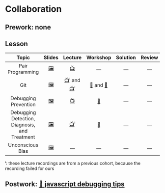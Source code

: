 # Collaboration

## Prework: none

## Lesson

Topic | Slides | Lecture | Workshop | Solution | Review
:----:|:------:|:-------:|:--------:|:--------:|:-----:
Pair Programming | [🖼️][coll-1a] | [📺][coll-1b] | — | — | —
Git | [🖼️][coll-2a] | [📺][coll-2b-1]ⁱ and [📺][coll-2b-2]ⁱ | [🔬][coll-2c-1] and [🤝][coll-2c-2] | — | —
Debugging Prevention | [🖼️][coll-3a] | [📺][coll-3b] | [🔬][coll-3c] | — | —
Debugging Detection, Diagnosis, and Treatment | [🖼️][coll-4a] | [📺][coll-4b]ⁱ | [🤝][coll-4c] | — | —
Unconscious Bias | [🖼️][coll-5a] | — | — | — | —

ⁱ: these lecture recordings are from a previous cohort, because the recording failed for ours

[coll-1a]: 1-pair-programming/Pair%20Programming.pdf
[coll-1b]: https://youtu.be/rhcOm2MP_aI
[coll-2a]: 2-git/Git.pdf
[coll-2b-1]: https://youtu.be/jvBdZwmmf2M
[coll-2b-2]: https://youtu.be/RuRX7JGNA6o
[coll-2c-1]: https://gist.github.com/cassiozen/340b664c6b0c4b01d17dd15f835344e4
[coll-2c-2]: http://git.fullstackacademy.com/
[coll-3a]: 3-debugging-prevention/Debugging%20Prevention.pdf
[coll-3b]: https://youtu.be/s3gQEeKcNRA
[coll-3c]: https://learn.fullstackacademy.com/workshop/5a9075ddba75f300049f9c14/landing
[coll-4a]: 4-debugging-detection-diagnosis-treatment/Debugging%20Detection%20Diagnosis%20and%20Treatment.pdf
[coll-4b]: https://youtu.be/ME9GNAhPA3c
[coll-4c]: https://learn.fullstackacademy.com/workshop/5a95e2533272230004117953/landing
[coll-5a]: 5-unconscious-bias/Unconscious%20Bias.pdf

## Postwork: [📖 javascript debugging tips](javascript-debugging-tips.md)
